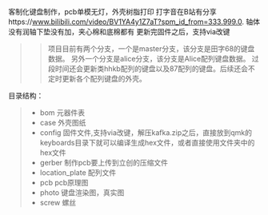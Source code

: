 客制化键盘制作，pcb单模无灯，外壳树脂打印
打字音在B站有分享https://www.bilibili.com/video/BV1YA4y1Z7aT?spm_id_from=333.999.0.
轴体没有润轴下垫没有加，夹心棉和底棉都有
更新完固件之后，支持via改键

>>项目目前有两个分支，一个是master分支，该分支是田字68的键盘数据。
>>另外一个分支是alice分支，该分支是Alice配列键盘数据。
>>过段时间还会更新类hhkb配列的键盘以及87配列的键盘。后续还会不定时更新各个配列键盘的外壳。

目录结构：  
>+ bom 元器件表  
>+ case 外壳图纸  
>+ config 固件文件,支持via改键，解压kafka.zip之后，直接放到qmk的keyboards目录下就可以编译生成hex文件，或者直接使用文件夹中的hex文件  
>+ gerber 制作pcb要上传到立创的压缩文件  
>+ location_plate 配列文件  
>+ pcb pcb原理图  
>+ photo 键盘渲染图，真实图  
>+ screw 螺丝  
